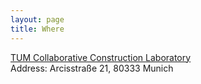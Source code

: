 ```yaml
---
layout: page
title: Where
---
```




[TUM Collaborative Construction Laboratory](https://portal.mytum.de/campus/roomfinder/roomfinder_viewmap?mapid=228&roomid=0710@0507)  
Address: Arcisstraße 21, 80333 Munich
